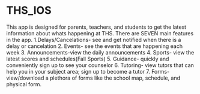 # THS_IOS
This app is designed for parents, teachers, and students to get the latest information about whats happening at THS. There are SEVEN main features in the app.
1.Delays/Cancelations- see and get notified when there is a delay or cancelation
2. Events- see the events that are happening each week
3. Announcements-view the daily announcements
4. Sports- view the latest scores and schedules(Fall Sports)
5. Guidance- quickly and conveniently sign up to see your counselor
6. Tutoring- view tutors that can help you in your subject area; sign up to become a tutor
7. Forms- view/download a plethora of forms like the school map, schedule, and physical form.
